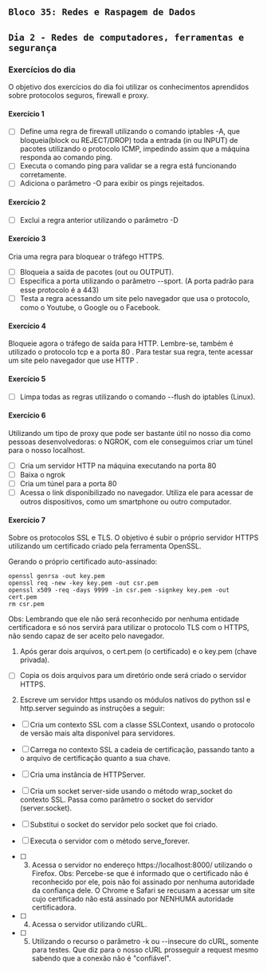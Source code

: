 ## `Bloco 35: Redes e Raspagem de Dados`

## `Dia 2 - Redes de computadores, ferramentas e segurança`

### Exercícios do dia

O objetivo dos exercícios do dia foi utilizar os conhecimentos aprendidos sobre protocolos seguros, firewall e proxy.

#### Exercício 1

- [ ] Define uma regra de firewall utilizando o comando iptables -A, que bloqueia(block ou REJECT/DROP) toda a entrada (in ou INPUT) de pacotes utilizando o protocolo ICMP, impedindo assim que a máquina responda ao comando ping.
- [ ] Executa o comando ping para validar se a regra está funcionando corretamente.
- [ ] Adiciona o parâmetro -O para exibir os pings rejeitados.

#### Exercício 2

- [ ] Exclui a regra anterior utilizando o parâmetro -D

#### Exercício 3

Cria uma regra para bloquear o tráfego HTTPS.

- [ ] Bloqueia a saída de pacotes (out ou OUTPUT).
- [ ] Especifica a porta utilizando o parâmetro --sport. (A porta padrão para esse protocolo é a 443)
- [ ] Testa a regra acessando um site pelo navegador que usa o protocolo, como o Youtube, o Google ou o Facebook.

#### Exercício 4

Bloqueie agora o tráfego de saída para HTTP.
Lembre-se, também é utilizado o protocolo tcp e a porta 80 .
Para testar sua regra, tente acessar um site pelo navegador que use HTTP .

#### Exercício 5

- [ ] Limpa todas as regras utilizando o comando --flush do iptables (Linux).

#### Exercício 6

Utilizando um tipo de proxy que pode ser bastante útil no nosso dia como pessoas desenvolvedoras: o NGROK, com ele conseguimos criar um túnel para o nosso localhost.

- [ ] Cria um servidor HTTP na máquina executando na porta 80
- [ ] Baixa o ngrok
- [ ] Cria um túnel para a porta 80
- [ ] Acessa o link disponibilizado no navegador. Utiliza ele para acessar de outros dispositivos, como um smartphone ou outro computador.

#### Exercício 7

Sobre os protocolos SSL e TLS.
O objetivo é subir o próprio servidor HTTPS utilizando um certificado criado pela ferramenta OpenSSL.

Gerando o próprio certificado auto-assinado:

``` shell
openssl genrsa -out key.pem
openssl req -new -key key.pem -out csr.pem
openssl x509 -req -days 9999 -in csr.pem -signkey key.pem -out cert.pem
rm csr.pem
```

Obs: Lembrando que ele não será reconhecido por nenhuma entidade certificadora e só nos servirá para utilizar o protocolo TLS com o HTTPS, não sendo capaz de ser aceito pelo navegador.

1. Após gerar dois arquivos, o cert.pem (o certificado) e o key.pem (chave privada).

- [ ] Copia os dois arquivos para um diretório onde será criado o servidor HTTPS.

2. Escreve um servidor https usando os módulos nativos do python ssl e http.server seguindo as instruções a seguir:

- [ ] Cria um contexto SSL com a classe SSLContext, usando o protocolo de versão mais alta disponível para servidores.
- [ ] Carrega no contexto SSL a cadeia de certificação, passando tanto a o arquivo de certificação quanto a sua chave.
- [ ] Cria uma instância de HTTPServer.
- [ ] Cria um socket server-side usando o método wrap_socket do contexto SSL. Passa como parâmetro o socket do servidor (server.socket).
- [ ] Substitui o socket do servidor pelo socket que foi criado.
- [ ] Executa o servidor com o método serve_forever.

- [ ] 3. Acessa o servidor no endereço https://localhost:8000/ utilizando o Firefox.
Obs: Percebe-se que é informado que o certificado não é reconhecido por ele, pois não foi assinado por nenhuma autoridade da confiança dele. O Chrome e Safari se recusam a acessar um site cujo certificado não está assinado por NENHUMA autoridade certificadora.

- [ ] 4. Acessa o servidor utilizando cURL.

- [ ] 5. Utilizando o recurso o parâmetro -k ou --insecure do cURL, somente para testes. Que diz para o nosso cURL prosseguir a request mesmo sabendo que a conexão não é "confiável".
